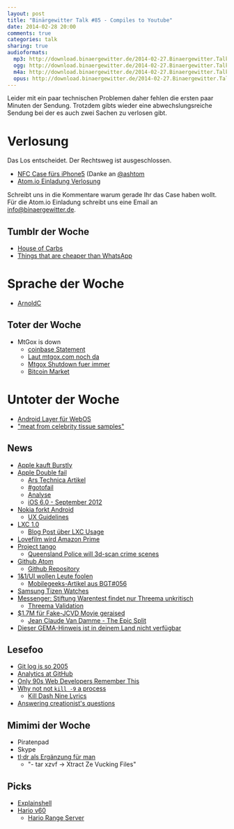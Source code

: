```yaml
---
layout: post
title: "Binärgewitter Talk #85 - Compiles to Youtube"
date: 2014-02-28 20:00
comments: true
categories: talk
sharing: true
audioformats:
  mp3: http://download.binaergewitter.de/2014-02-27.Binaergewitter.Talk.85.mp3
  ogg: http://download.binaergewitter.de/2014-02-27.Binaergewitter.Talk.85.ogg
  m4a: http://download.binaergewitter.de/2014-02-27.Binaergewitter.Talk.85.m4a
  opus: http://download.binaergewitter.de/2014-02-27.Binaergewitter.Talk.85.opus
---
```

Leider mit ein paar technischen Problemen daher fehlen die ersten paar Minuten der Sendung. Trotzdem gibts wieder eine abwechslungsreiche Sendung bei der es auch zwei Sachen zu verlosen gibt.
 
# Verlosung

Das Los entscheidet. Der Rechtsweg ist ausgeschlossen.

- [NFC Case fürs iPhone5]( http://www.incipio.com/cashwrap ) (Danke an [@ashtom]( https://twitter.com/ashtom )
- [Atom.io Einladung Verlosung]( http://atom.io )

Schreibt uns in die Kommentare warum gerade Ihr das Case haben wollt. 
Für die Atom.io Einladung schreibt uns eine Email an info@binaergewitter.de.


## Tumblr der Woche

- [House of Carbs]( http://houseofcarbs.tumblr.com/ )
- [Things that are cheaper than WhatsApp]( http://thingsthatarecheaperthanwhatsapp.tumblr.com )

# Sprache der Woche

- [ArnoldC]( https://github.com/lhartikk/ArnoldC )

## Toter der Woche

- MtGox is down
    * [coinbase Statement]( http://blog.coinbase.com/post/77766809700/joint-statement-regarding-mtgox )
    * [Laut mtgox.com noch da]( https://www.mtgox.com/ )
    * [Mtgox Shutdown fuer immer]( http://beta.slashdot.org/story/198687 )
    * [Bitcoin Market]( https://bitcoinity.org/markets )

# Untoter der Woche

- [Android Layer für WebOS](http://www.heise.de/newsticker/meldung/3-Jahre-zu-spaet-Android-Compatibility-Layer-fuer-WebOS-2123327.html )
- ["meat from celebrity tissue samples"]( http://bitelabs.org/ )


## News

- [Apple kauft Burstly]( http://techcrunch.com/2014/02/21/rumor-testflight-owner-burstly-is-being-acquired-by-apple/ )
- [Apple Double fail]( https://www.imperialviolet.org/2014/02/22/applebug.html )
    * [Ars Technica Artikel]( http://arstechnica.com/apple/2014/02/apple-releases-ios-7-0-6-and-6-1-6-to-patch-an-ssl-problem/ )
    * [#gotofail]( https://gotofail.com/ )
    * [Analyse]( http://avandeursen.com/2014/02/22/gotofail-security/ )
    * [iOS 6.0 - September 2012 ]( http://en.wikipedia.org/wiki/IOS_6#6.0 )
- [Nokia forkt Android]( http://www.engadget.com/2014/02/24/nokia-announces-the-x-its-first-android-phone/ )
    * [UX Guidelines]( http://developer.nokia.com/resources/library/nokia-x-ui/ux-checklist.html )
- [LXC 1.0]( https://lists.linuxcontainers.org/pipermail/lxc-devel/2014-February/008165.html )
   - [Blog Post über LXC Usage]( https://www.stgraber.org/2013/12/20/lxc-1-0-blog-post-series/ )
- [Lovefilm wird Amazon Prime]( https://www.amazon.de/gp/prime/pipeline/landing?ie=UTF8&primeCampaignId=preLaunchPVDEUK&ref=SWMpreannounce )
- [Project tango]( http://www.google.com/atap/projecttango/ )
    * [Queensland Police will 3d-scan crime scenes]( http://www.3ders.org/articles/20140217-australian-police-using-3d-scanner-to-map-crime-scenes-in-minutes.html )
- [Github Atom]( http://atom.io/ )
    * [Github Repository]( https://github.com/atom )
- [1&1/UI wollen Leute foolen]( http://gebloggendings.wordpress.com/2014/02/26/11-bekampft-adblocker-durch-manipulation-und-irrefuhrung/ )
    * [Mobilegeeks-Artikel aus BGT#056]( http://www.mobilegeeks.de/adblock-plus-undercover-einblicke-in-ein-mafioeses-werbenetzwerk/ )
 - [Samsung Tizen Watches]( http://arstechnica.com/gadgets/2014/02/samsung-replaces-the-galaxy-gear-with-a-pair-of-tizen-powered-smartwatches/ )
 - [Messenger: Stiftung Warentest findet nur Threema unkritisch]( http://www.test.de/presse/pressemitteilungen/WhatsApp-Alternativen-Nur-Threema-ist-unkritisch-4674609-0/ )
     * [Threema Validation]( https://threema.ch/validation/ )
- [$1.7M für Fake-JCVD Movie geraised]( http://www.theverge.com/2014/2/21/5434618/fbi-bust-fake-jean-claude-van-damme-movie )
   - [Jean Claude Van Damme - The Epic Split]( http://www.youtube.com/watch?v=M7FIvfx5J10 )
- [Dieser GEMA-Hinweis ist in deinem Land nicht verfügbar]( http://www.sueddeutsche.de/digital/rechtsstreit-um-sperrhinweise-gema-gewinnt-gegen-youtube-1.1898282 )

## Lesefoo

- [Git log is so 2005]( http://fredkschott.com/post/2014/02/git-log-is-so-2005 )
- [Analytics at GitHub]( http://johnnunemaker.com/analytics-at-github/ )
- [Only 90s Web Developers Remember This]( http://zachholman.com/posts/only-90s-developers )
- [Why not not `kill -9` a process]( http://pythonsweetness.tumblr.com/post/74869073904/why-not-not-kill-9-a-process )
    * [Kill Dash Nine Lyrics]( http://www.monzy.com/intro/killdashnine_lyrics.html )
- [Answering creationist's questions]( http://www.slate.com/blogs/bad_astronomy/2014/02/06/religion_and_science_answering_creationists_questions.html )

## Mimimi der Woche

- Piratenpad
- Skype
- [tl;dr als Ergänzung für man]( https://github.com/rprieto/tldr )
    * "- tar xzvf -> Xtract Ze Vucking Files"

## Picks

- [Explainshell]( http://explainshell.com/ )
- [Hario v60]( http://amzn.to/1eqTLgZ )
    * [Hario Range Server]( http://amzn.to/1cd5yk7 )


